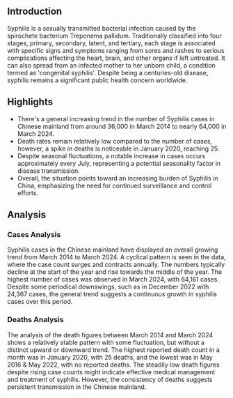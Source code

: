 ## Introduction

Syphilis is a sexually transmitted bacterial infection caused by the spirochete bacterium Treponema pallidum. Traditionally classified into four stages, primary, secondary, latent, and tertiary, each stage is associated with specific signs and symptoms ranging from sores and rashes to serious complications affecting the heart, brain, and other organs if left untreated. It can also spread from an infected mother to her unborn child, a condition termed as 'congenital syphilis'. Despite being a centuries-old disease, syphilis remains a significant public health concern worldwide.

## Highlights

- There's a general increasing trend in the number of Syphilis cases in Chinese mainland from around 36,000 in March 2014 to nearly 64,000 in March 2024. <br/>
- Death rates remain relatively low compared to the number of cases, however, a spike in deaths is noticeable in January 2020, reaching 25. <br/>
- Despite seasonal fluctuations, a notable increase in cases occurs approximately every July, representing a potential seasonality factor in disease transmission. <br/>
- Overall, the situation points toward an increasing burden of Syphilis in China, emphasizing the need for continued surveillance and control efforts.

## Analysis

### Cases Analysis
Syphilis cases in the Chinese mainland have displayed an overall growing trend from March 2014 to March 2024. A cyclical pattern is seen in the data, where the case count surges and contracts annually. The numbers typically decline at the start of the year and rise towards the middle of the year. The highest number of cases was observed in March 2024, with 64,161 cases. Despite some periodical downswings, such as in December 2022 with 24,367 cases, the general trend suggests a continuous growth in syphilis cases over this period.

### Deaths Analysis
The analysis of the death figures between March 2014 and March 2024 shows a relatively stable pattern with some fluctuation, but without a distinct upward or downward trend. The highest reported death count in a month was in January 2020, with 25 deaths, and the lowest was in May 2016 & May 2022, with no reported deaths. The steadily low death figures despite rising case counts might indicate effective medical management and treatment of syphilis. However, the consistency of deaths suggests persistent transmission in the Chinese mainland.
